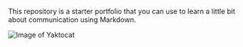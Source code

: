 This repository is a starter portfolio that you can use to learn a little bit about communication using Markdown.

![Image of Yaktocat](https://octodex.github.com/images/yaktocat.png)